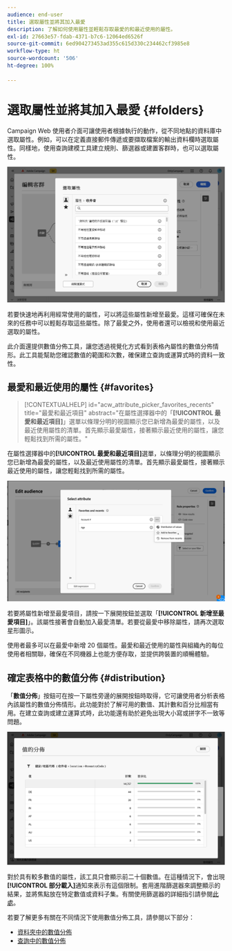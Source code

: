 ```yaml
---
audience: end-user
title: 選取屬性並將其加入最愛
description: 了解如何使用屬性並輕鬆存取最愛的和最近使用的屬性。
exl-id: 27663e57-fdab-4371-b7c6-12064ed6526f
source-git-commit: 6ed904273453ad355c615d330c234462cf3985e8
workflow-type: ht
source-wordcount: '506'
ht-degree: 100%

---
```


# 選取屬性並將其加入最愛 {#folders}

Campaign Web 使用者介面可讓使用者根據執行的動作，從不同地點的資料庫中選取屬性。例如，可以在定義直接郵件傳遞或要擷取檔案的輸出資料欄時選取屬性。同樣地，使用查詢建模工具建立規則、篩選器或建置客群時，也可以選取屬性。

![從資料庫介面選取屬性，顯示屬性選項。](assets/attributes-list.png)

若要快速地再利用經常使用的屬性，可以將這些屬性新增至最愛。這樣可確保在未來的任務中可以輕鬆存取這些屬性。除了最愛之外，使用者還可以檢視和使用最近選取的屬性。

此介面還提供數值分佈工具，讓您透過視覺化方式看到表格內屬性的數值分佈情形。此工具能幫助您確認數值的範圍和次數，確保建立查詢或運算式時的資料一致性。

## 最愛和最近使用的屬性 {#favorites}

>[!CONTEXTUALHELP]
>id="acw_attribute_picker_favorites_recents"
>title="最愛和最近項目"
>abstract="在屬性選擇器中的「**[!UICONTROL 最愛和最近項目]**」選單以條理分明的視圖顯示您已新增為最愛的屬性，以及最近使用屬性的清單。首先顯示最愛屬性，接著顯示最近使用的屬性，讓您輕鬆找到所需的屬性。"

在屬性選擇器中的&#x200B;**[!UICONTROL 最愛和最近項目]**&#x200B;選單，以條理分明的視圖顯示您已新增為最愛的屬性，以及最近使用屬性的清單。首先顯示最愛屬性，接著顯示最近使用的屬性，讓您輕鬆找到所需的屬性。

![最愛和最近使用屬性的選單，顯示最愛和最近使用的屬性。](assets/attributes-favorite.png)

若要將屬性新增至最愛項目，請按一下展開按鈕並選取「**[!UICONTROL 新增至最愛項目]**」。該屬性接著會自動加入最愛清單。若要從最愛中移除屬性，請再次選取星形圖示。

使用者最多可以在最愛中新增 20 個屬性。最愛和最近使用的屬性與組織內的每位使用者相關聯，確保在不同機器上也能方便存取，並提供跨裝置的順暢體驗。

## 確定表格中的數值分佈 {#distribution}

「**數值分佈**」按鈕可在按一下屬性旁邊的展開按鈕時取得，它可讓使用者分析表格內該屬性的數值分佈情形。此功能對於了解可用的數值、其計數和百分比相當有用。在建立查詢或建立運算式時，此功能還有助於避免出現大小寫或拼字不一致等問題。

![數值分佈工具介面，呈現屬性數值的計數和百分比。](assets/attributes-distribution-values.png)

對於具有較多數值的屬性，該工具只會顯示前二十個數值。在這種情況下，會出現&#x200B;**[!UICONTROL 部分載入]**&#x200B;通知來表示有這個限制。套用進階篩選器來調整顯示的結果，並將焦點放在特定數值或資料子集。有關使用篩選器的詳細指引請參閱[此處](../get-started/work-with-folders.md#filter-the-values)。

若要了解更多有關在不同情況下使用數值分佈工具，請參閱以下部分：

* [資料夾中的數值分佈](../get-started/work-with-folders.md##distribution-values-folder)
* [查詢中的數值分佈](../query/build-query.md#distribution-values-query)